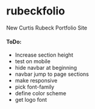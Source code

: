 # rubeckfolio

New Curtis Rubeck Portfolio Site

#### ToDo:

- Increase section height
- test on mobile
- hide navbar at beginning
- navbar jump to page sections
- make responsive
- pick font-family
- define color scheme
- get logo font
